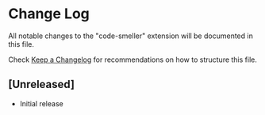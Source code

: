 # Change Log

All notable changes to the "code-smeller" extension will be documented in this file.

Check [Keep a Changelog](http://keepachangelog.com/) for recommendations on how to structure this file.

## [Unreleased]

- Initial release